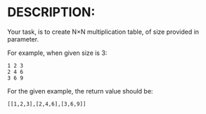 # DESCRIPTION:

Your task, is to create N×N multiplication table, of size provided in parameter.

For example, when given size is 3:

```
1 2 3
2 4 6
3 6 9
```

For the given example, the return value should be:

`[[1,2,3],[2,4,6],[3,6,9]]`